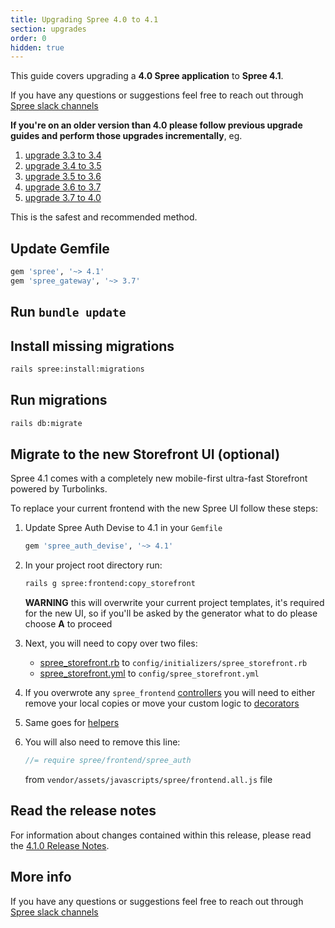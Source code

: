 ```yaml
---
title: Upgrading Spree 4.0 to 4.1
section: upgrades
order: 0
hidden: true
---
```


This guide covers upgrading a **4.0 Spree application** to **Spree 4.1**.

If you have any questions or suggestions feel free to reach out through [Spree slack channels](http://slack.spreecommerce.org/)

**If you're on an older version than 4.0 please follow previous upgrade guides and perform those upgrades incrementally**, eg.

1. [upgrade 3.3 to 3.4](/developer/upgrades/three-dot-three-to-three-dot-four.html)
2. [upgrade 3.4 to 3.5](/developer/upgrades/three-dot-four-to-three-dot-five.html)
3. [upgrade 3.5 to 3.6](/developer/upgrades/three-dot-five-to-three-dot-six.html)
4. [upgrade 3.6 to 3.7](/developer/upgrades/three-dot-six-to-three-dot-seven.html)
5. [upgrade 3.7 to 4.0](/developer/upgrades/three-dot-seven-to-four-dot-oh.html)

This is the safest and recommended method.

## Update Gemfile

```ruby
gem 'spree', '~> 4.1'
gem 'spree_gateway', '~> 3.7'
```

## Run `bundle update`

## Install missing migrations

```bash
rails spree:install:migrations
```

## Run migrations

```bash
rails db:migrate
```

## Migrate to the new Storefront UI (optional)

Spree 4.1 comes with a completely new mobile-first ultra-fast Storefront powered by Turbolinks.

To replace your current frontend with the new Spree UI follow these steps:

1. Update Spree Auth Devise to 4.1 in your `Gemfile`

    ```ruby
    gem 'spree_auth_devise', '~> 4.1'
    ```

2. In your project root directory run:

    ```bash
    rails g spree:frontend:copy_storefront
    ```

    **WARNING** this will overwrite your current project templates, it's required for the new UI, so if you'll be asked by the generator what to do please choose **A** to proceed

3. Next, you  will need to copy over two files:

   * [spree_storefront.rb](https://raw.githubusercontent.com/spree/spree/master/core/lib/generators/spree/install/templates/config/initializers/spree_storefront.rb) to `config/initializers/spree_storefront.rb`
   * [spree_storefront.yml](https://raw.githubusercontent.com/spree/spree/master/core/lib/generators/spree/install/templates/config/spree_storefront.yml) to `config/spree_storefront.yml`
  
4. If you overwrote any `spree_frontend` [controllers](https://github.com/spree/spree/tree/master/frontend/app/controllers) you will need to either remove your local copies or move your custom logic to [decorators](https://guides.spreecommerce.org/developer/customization/logic.html#extending-controllers)

5. Same goes for [helpers](https://github.com/spree/spree/tree/master/frontend/app/helpers/spree)

6. You will also need to remove this line:

    ```javascript
    //= require spree/frontend/spree_auth
    ```

    from `vendor/assets/javascripts/spree/frontend.all.js` file

## Read the release notes

For information about changes contained within this release, please read the [4.1.0 Release Notes](https://guides.spreecommerce.org/release_notes/spree_4_1_0.html).

## More info

If you have any questions or suggestions feel free to reach out through [Spree slack channels](http://slack.spreecommerce.org/)
